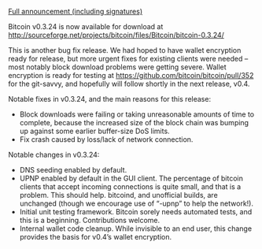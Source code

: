 [Full announcement (including
signatures)](http://sourceforge.net/mailarchive/message.php?msg_id=27771039)

Bitcoin v0.3.24 is now available for download at
<http://sourceforge.net/projects/bitcoin/files/Bitcoin/bitcoin-0.3.24/>

This is another bug fix release. We had hoped to have wallet encryption ready
for release, but more urgent fixes for existing clients were needed – most
notably block download problems were getting severe. Wallet encryption is
ready for testing at <https://github.com/bitcoin/bitcoin/pull/352> for the
git-savvy, and hopefully will follow shortly in the next release, v0.4.

Notable fixes in v0.3.24, and the main reasons for this release:

  * Block downloads were failing or taking unreasonable amounts of time to complete, because the increased size of the block chain was bumping up against some earlier buffer-size DoS limits.
  * Fix crash caused by loss/lack of network connection.

Notable changes in v0.3.24:

  * DNS seeding enabled by default.
  * UPNP enabled by default in the GUI client. The percentage of bitcoin clients that accept incoming connections is quite small, and that is a problem. This should help. bitcoind, and unofficial builds, are unchanged (though we encourage use of “-upnp” to help the network!).
  * Initial unit testing framework. Bitcoin sorely needs automated tests, and this is a beginning. Contributions welcome.
  * Internal wallet code cleanup. While invisible to an end user, this change provides the basis for v0.4’s wallet encryption.

